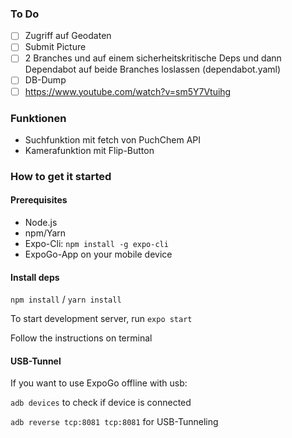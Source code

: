 ### To Do
- [ ] Zugriff auf Geodaten
- [ ] Submit Picture
- [ ] 2 Branches und auf einem sicherheitskritische Deps und dann Dependabot auf beide Branches loslassen (dependabot.yaml)
- [ ] DB-Dump
- [ ] https://www.youtube.com/watch?v=sm5Y7Vtuihg

### Funktionen
- Suchfunktion mit fetch von PuchChem API
- Kamerafunktion mit Flip-Button

### How to get it started

#### Prerequisites
- Node.js
- npm/Yarn
- Expo-Cli: `npm install -g expo-cli`
- ExpoGo-App on your mobile device
#### Install deps
`npm install` / `yarn install`


To start development server, run `expo start`

Follow the instructions on terminal

#### USB-Tunnel
If you want to use ExpoGo offline with usb:

`adb devices` to check if device is connected

`adb reverse tcp:8081 tcp:8081` for USB-Tunneling 
